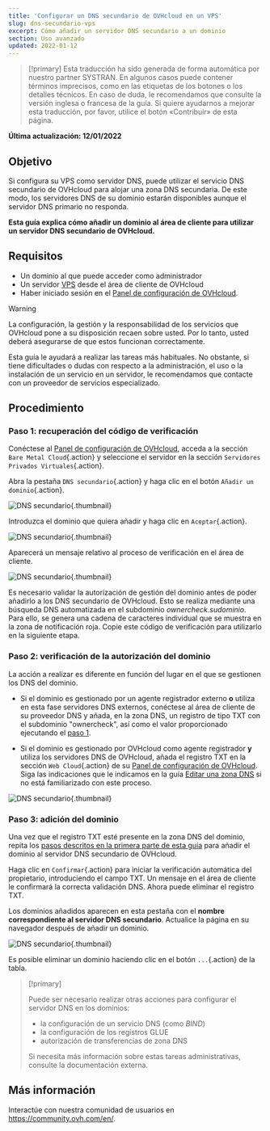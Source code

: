 ```yaml
---
title: 'Configurar un DNS secundario de OVHcloud en un VPS'
slug: dns-secundario-vps
excerpt: Cómo añadir un servidor DNS secundario a un dominio
section: Uso avanzado
updated: 2022-01-12
---
```


> [!primary]
> Esta traducción ha sido generada de forma automática por nuestro partner SYSTRAN. En algunos casos puede contener términos imprecisos, como en las etiquetas de los botones o los detalles técnicos. En caso de duda, le recomendamos que consulte la versión inglesa o francesa de la guía. Si quiere ayudarnos a mejorar esta traducción, por favor, utilice el botón «Contribuir» de esta página.
> 

**Última actualización: 12/01/2022**

## Objetivo

Si configura su VPS como servidor DNS, puede utilizar el servicio DNS secundario de OVHcloud para alojar una zona DNS secundaria. De este modo, los servidores DNS de su dominio estarán disponibles aunque el servidor DNS primario no responda.

**Esta guía explica cómo añadir un dominio al área de cliente para utilizar un servidor DNS secundario de OVHcloud.**

## Requisitos

- Un dominio al que puede acceder como administrador
- Un servidor [VPS](https://www.ovhcloud.com/es-es/vps/) desde el área de cliente de OVHcloud
- Haber iniciado sesión en el [Panel de configuración de OVHcloud](https://www.ovh.com/auth/?action=gotomanager&from=https://www.ovh.es/&ovhSubsidiary=es).

> [!warning]
> La configuración, la gestión y la responsabilidad de los servicios que OVHcloud pone a su disposición recaen sobre usted. Por lo tanto, usted deberá asegurarse de que estos funcionan correctamente.
>
> Esta guía le ayudará a realizar las tareas más habituales. No obstante, si tiene dificultades o dudas con respecto a la administración, el uso o la instalación de un servicio en un servidor, le recomendamos que contacte con un proveedor de servicios especializado.
>

## Procedimiento

### Paso 1: recuperación del código de verificación <a name="retrievecode"></a>

Conéctese al [Panel de configuración de OVHcloud](https://www.ovh.com/auth/?action=gotomanager&from=https://www.ovh.es/&ovhSubsidiary=es), acceda a la sección `Bare Metal Cloud`{.action} y seleccione el servidor en la sección `Servidores Privados Virtuales`{.action}.

Abra la pestaña `DNS secundario`{.action} y haga clic en el botón `Añadir un dominio`{.action}.

![DNS secundario](images/sec-01.png){.thumbnail}

Introduzca el dominio que quiera añadir y haga clic en `Aceptar`{.action}.

![DNS secundario](images/sec-02.png){.thumbnail}

Aparecerá un mensaje relativo al proceso de verificación en el área de cliente.

![DNS secundario](images/sec-03.png){.thumbnail}

Es necesario validar la autorización de gestión del dominio antes de poder añadirlo a los DNS secundario de OVHcloud. Esto se realiza mediante una búsqueda DNS automatizada en el subdominio *ownercheck.sudominio*. Para ello, se genera una cadena de caracteres individual que se muestra en la zona de notificación roja. Copie este código de verificación para utilizarlo en la siguiente etapa.

### Paso 2: verificación de la autorización del dominio <a name="verifyingdomain"></a>

La acción a realizar es diferente en función del lugar en el que se gestionen los DNS del dominio.

- Si el dominio es gestionado por un agente registrador externo **o** utiliza en esta fase servidores DNS externos, conéctese al área de cliente de su proveedor DNS y añada, en la zona DNS, un registro de tipo TXT con el subdominio "ownercheck", así como el valor proporcionado ejecutando el [paso 1](#retrievecode).

- Si el dominio es gestionado por OVHcloud como agente registrador **y** utiliza los servidores DNS de OVHcloud, añada el registro TXT en la sección `Web Cloud`{.action} de su [Panel de configuración de OVHcloud](https://www.ovh.com/auth/?action=gotomanager&from=https://www.ovh.es/&ovhSubsidiary=es). Siga las indicaciones que le indicamos en la guía [Editar una zona DNS](../../domains/web_hosting_como_editar_mi_zona_dns/) si no está familiarizado con este proceso.

![DNS secundario](images/sec-04.png){.thumbnail}

### Paso 3: adición del dominio

Una vez que el registro TXT esté presente en la zona DNS del dominio, repita los [pasos descritos en la primera parte de esta guía](#retrievecode) para añadir el dominio al servidor DNS secundario de OVHcloud.

Haga clic en `Confirmar`{.action} para iniciar la verificación automática del propietario, introduciendo el campo TXT. Un mensaje en el área de cliente le confirmará la correcta validación DNS. Ahora puede eliminar el registro TXT.

Los dominios añadidos aparecen en esta pestaña con el **nombre correspondiente al servidor DNS secundario**. Actualice la página en su navegador después de añadir un dominio.

![DNS secundario](images/sec-05.png){.thumbnail}

Es posible eliminar un dominio haciendo clic en el botón `...`{.action} de la tabla.

> [!primary]
>
> Puede ser necesario realizar otras acciones para configurar el servidor DNS en los dominios:
>
> - la configuración de un servicio DNS (como *BIND*)
> - la configuración de los registros GLUE
> - autorización de transferencias de zona DNS
>
> Si necesita más información sobre estas tareas administrativas, consulte la documentación externa.

## Más información

Interactúe con nuestra comunidad de usuarios en <https://community.ovh.com/en/>.
